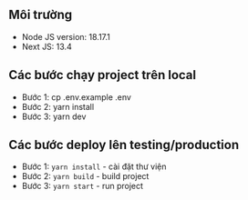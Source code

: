 ## Môi trường

- Node JS version: 18.17.1
- Next JS: 13.4

## Các bước chạy project trên local

- Bước 1: cp .env.example .env
- Bước 2: yarn install
- Bước 3: yarn dev

## Các bước deploy lên testing/production

- Bước 1: `yarn install` - cài đặt thư viện
- Bước 2: `yarn build` - build project
- Bước 3: `yarn start` - run project
